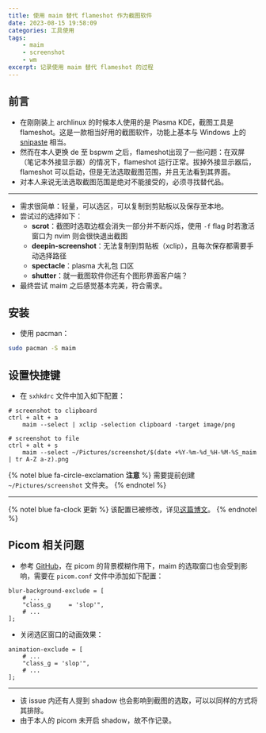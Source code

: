 ```yaml
---
title: 使用 maim 替代 flameshot 作为截图软件
date: 2023-08-15 19:58:09
categories: 工具使用
tags:
    - maim
    - screenshot
    - wm
excerpt: 记录使用 maim 替代 flameshot 的过程
---
```


## 前言

-   在刚刚装上 archlinux 的时候本人使用的是 Plasma KDE，截图工具是 flameshot。这是一款相当好用的截图软件，功能上基本与 Windows 上的 [snipaste](https://www.snipaste.com/) 相当。
-   然而在本人更换 de 至 bspwm 之后，flameshot出现了一些问题：在双屏（笔记本外接显示器）的情况下，flameshot 运行正常。拔掉外接显示器后，flameshot 可以启动，但是无法选取截图范围，并且无法看到其界面。
-   对本人来说无法选取截图范围是绝对不能接受的，必须寻找替代品。

---

-   需求很简单：轻量，可以选区，可以复制到剪贴板以及保存至本地。
-   尝试过的选择如下：
    -   **scrot**：截图时选取边框会消失一部分并不断闪烁，使用 `-f` flag 时若激活窗口为 nvim 则会很快退出截图
    -   **deepin-screenshot**：无法复制到剪贴板（xclip），且每次保存都需要手动选择路径
    -   **spectacle**：plasma 大礼包 口区
    -   **shutter**：就一截图软件你还有个图形界面客户端？
-   最终尝试 maim 之后感觉基本完美，符合需求。

## 安装

-   使用 pacman：

```bash
sudo pacman -S maim
```

## 设置快捷键

-   在 `sxhkdrc` 文件中加入如下配置：

```config
# screenshot to clipboard
ctrl + alt + a
    maim --select | xclip -selection clipboard -target image/png

# screenshot to file
ctrl + alt + s
    maim --select ~/Pictures/screenshot/$(date +%Y-%m-%d_%H-%M-%S_maim | tr A-Z a-z).png
```

{% notel blue fa-circle-exclamation **注意** %}
需要提前创建 `~/Pictures/screenshot` 文件夹。
{% endnotel %}

---

{% notel blue fa-clock 更新 %}
该配置已被修改，详见[这篇博文](https://bloglast.top/2023/08/27/xclip-disfunction-when-image-size-too-large/)。
{% endnotel %}

## Picom 相关问题

-   参考 [GitHub](https://github.com/naelstrof/maim/issues/172)，在 picom 的背景模糊作用下，maim 的选取窗口也会受到影响，需要在 `picom.conf` 文件中添加如下配置：

```config
blur-background-exclude = [
    # ...
    "class_g     = 'slop'",
    # ...
];
```

-   关闭选区窗口的动画效果：

```config
animation-exclude = [
    # ...
    "class_g = 'slop'",
    # ...
];
```

---

-   该 issue 内还有人提到 shadow 也会影响到截图的选取，可以以同样的方式将其排除。
-   由于本人的 picom 未开启 shadow，故不作记录。
